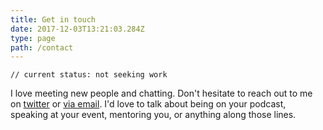 ```yaml
---
title: Get in touch
date: 2017-12-03T13:21:03.284Z
type: page
path: /contact
---
```


```
// current status: not seeking work
```

I love meeting new people and chatting. Don't hesitate to reach out to me on
[twitter](https://twitter.com/vinspee) or [via email](mailto:v@vinspee.me). I'd
love to talk about being on your podcast, speaking at your event, mentoring
you, or anything along those lines.
